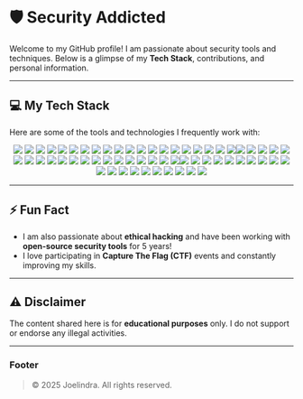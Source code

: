 # 🛡️ Security Addicted

Welcome to my GitHub profile! I am passionate about security tools and techniques. Below is a glimpse of my **Tech Stack**, contributions, and personal information.

---

## 💻 My Tech Stack

Here are some of the tools and technologies I frequently work with:

<div align="center">
<img src="https://img.shields.io/badge/HashSuite-000000?style=flat-square&logo=hashsuite&logoColor=white"> <img src="https://img.shields.io/badge/Netdiscover-00A3A3?style=flat-square&logo=netdiscover&logoColor=white"> <img src="https://img.shields.io/badge/Recon-ng-003C51?style=flat-square&logo=recon-ng&logoColor=white"> <img src="https://img.shields.io/badge/Fuzzer-FF4500?style=flat-square&logo=fuzzing&logoColor=white"> <img src="https://img.shields.io/badge/Mirai-BF0000?style=flat-square&logo=mirai&logoColor=white"> <img src="https://img.shields.io/badge/Scapy-8A2BE2?style=flat-square&logo=scapy&logoColor=white"> <img src="https://img.shields.io/badge/Masscan-2E8B57?style=flat-square&logo=masscan&logoColor=white"> <img src="https://img.shields.io/badge/LaZagne-FF00FF?style=flat-square&logo=lazagne&logoColor=white"> <img src="https://img.shields.io/badge/Packet_Sniffer-8A0000?style=flat-square&logo=packet-sniffer&logoColor=white"> <img src="https://img.shields.io/badge/WEH-0D94E0?style=flat-square&logo=weh&logoColor=white"> <img src="https://img.shields.io/badge/Volatility-F8A800?style=flat-square&logo=volatility&logoColor=white"> <img src="https://img.shields.io/badge/Imperva-282D3C?style=flat-square&logo=imperva&logoColor=white"> <img src="https://img.shields.io/badge/Caine-000000?style=flat-square&logo=caine&logoColor=white"> <img src="https://img.shields.io/badge/Ethereal-181C1F?style=flat-square&logo=ethereal&logoColor=white"> <img src="https://img.shields.io/badge/Snort-FFCC00?style=flat-square&logo=snort&logoColor=white"> <img src="https://img.shields.io/badge/OpenVAS-0D9E74?style=flat-square&logo=openvas&logoColor=white"> <img src="https://img.shields.io/badge/THC-Hydra-8B0000?style=flat-square&logo=hydra&logoColor=white"> <img src="https://img.shields.io/badge/Kismet-22A7F0?style=flat-square&logo=kismet&logoColor=white"> <img src="https://img.shields.io/badge/Volatility-000000?style=flat-square&logo=volatility&logoColor=white"> <img src="https://img.shields.io/badge/Ettercap-228B22?style=flat-square&logo=ettercap&logoColor=white"><img src="https://img.shields.io/badge/HashSuite-000000?style=flat-square&logo=hashsuite&logoColor=white"> <img src="https://img.shields.io/badge/Netdiscover-00A3A3?style=flat-square&logo=netdiscover&logoColor=white"> <img src="https://img.shields.io/badge/Recon-ng-003C51?style=flat-square&logo=recon-ng&logoColor=white"> <img src="https://img.shields.io/badge/Fuzzer-FF4500?style=flat-square&logo=fuzzing&logoColor=white"> <img src="https://img.shields.io/badge/Mirai-BF0000?style=flat-square&logo=mirai&logoColor=white"> <img src="https://img.shields.io/badge/Scapy-8A2BE2?style=flat-square&logo=scapy&logoColor=white"> <img src="https://img.shields.io/badge/Masscan-2E8B57?style=flat-square&logo=masscan&logoColor=white"> <img src="https://img.shields.io/badge/LaZagne-FF00FF?style=flat-square&logo=lazagne&logoColor=white"> <img src="https://img.shields.io/badge/Packet_Sniffer-8A0000?style=flat-square&logo=packet-sniffer&logoColor=white"> <img src="https://img.shields.io/badge/WEH-0D94E0?style=flat-square&logo=weh&logoColor=white"> <img src="https://img.shields.io/badge/Volatility-F8A800?style=flat-square&logo=volatility&logoColor=white"> <img src="https://img.shields.io/badge/Imperva-282D3C?style=flat-square&logo=imperva&logoColor=white"> <img src="https://img.shields.io/badge/Caine-000000?style=flat-square&logo=caine&logoColor=white"> <img src="https://img.shields.io/badge/Ethereal-181C1F?style=flat-square&logo=ethereal&logoColor=white"> <img src="https://img.shields.io/badge/Snort-FFCC00?style=flat-square&logo=snort&logoColor=white"> <img src="https://img.shields.io/badge/OpenVAS-0D9E74?style=flat-square&logo=openvas&logoColor=white"> <img src="https://img.shields.io/badge/THC-Hydra-8B0000?style=flat-square&logo=hydra&logoColor=white"> <img src="https://img.shields.io/badge/Kismet-22A7F0?style=flat-square&logo=kismet&logoColor=white"> <img src="https://img.shields.io/badge/Volatility-000000?style=flat-square&logo=volatility&logoColor=white"> <img src="https://img.shields.io/badge/Ettercap-228B22?style=flat-square&logo=ettercap&logoColor=white"><img src="https://img.shields.io/badge/WPSeku-FF5733?style=flat-square&logo=wp-seku&logoColor=white"> <img src="https://img.shields.io/badge/Reaver-1E90FF?style=flat-square&logo=reaver&logoColor=white"> <img src="https://img.shields.io/badge/Peach_Fuzzer-FF6347?style=flat-square&logo=peach-fuzzer&logoColor=white"> <img src="https://img.shields.io/badge/SSLStrip-8B0000?style=flat-square&logo=sslstrip&logoColor=white"> <img src="https://img.shields.io/badge/Red_Queen-B12D2D?style=flat-square&logo=red-queen&logoColor=white"> <img src="https://img.shields.io/badge/Nessus-1F6A58?style=flat-square&logo=nessus&logoColor=white"> <img src="https://img.shields.io/badge/Hash-DB-00BFFF?style=flat-square&logo=hash-db&logoColor=white"> <img src="https://img.shields.io/badge/Skyhook-3C3C3C?style=flat-square&logo=skyhook&logoColor=white"> <img src="https://img.shields.io/badge/ExploitDB-F7B731?style=flat-square&logo=exploitdb&logoColor=white"> <img src="https://img.shields.io/badge/PayloadsAllTheThings-9C27B0?style=flat-square&logo=payloads-all-the-things&logoColor=white"> <img src="https://img.shields.io/badge/HTB-0A74DA?style=flat-square&logo=hack-the-box&logoColor=white"> <img src="https://img.shields.io/badge/GoPhish-00E5EE?style=flat-square&logo=gophish&logoColor=white"> <img src="https://img.shields.io/badge/Scrapy-266489?style=flat-square&logo=scrapy&logoColor=white"> <img src="https://img.shields.io/badge/Dradis-2C3E50?style=flat-square&logo=dradis&logoColor=white"> <img src="https://img.shields.io/badge/Responder-DA291C?style=flat-square&logo=responder&logoColor=white"> <img src="https://img.shields.io/badge/Empire-3E4A5C?style=flat-square&logo=empire&logoColor=white"> <img src="https://img.shields.io/badge/Veil-EA5321?style=flat-square&logo=veil&logoColor=white"> <img src="https://img.shields.io/badge/AtomicRedTeam-1D9B5A?style=flat-square&logo=atomic-red-team&logoColor=white"> <img src="https://img.shields.io/badge/CrackMapExec-5D5D5D?style=flat-square&logo=crackmapexec&logoColor=white"> <img src="https://img.shields.io/badge/Patator-000000?style=flat-square&logo=patator&logoColor=white"> 
</div>

---

## ⚡ Fun Fact

- I am also passionate about **ethical hacking** and have been working with **open-source security tools** for 5 years!
- I love participating in **Capture The Flag (CTF)** events and constantly improving my skills.

---

## ⚠️ Disclaimer

The content shared here is for **educational purposes** only. I do not support or endorse any illegal activities.

---

### Footer

> &copy; 2025 Joelindra. All rights reserved.

